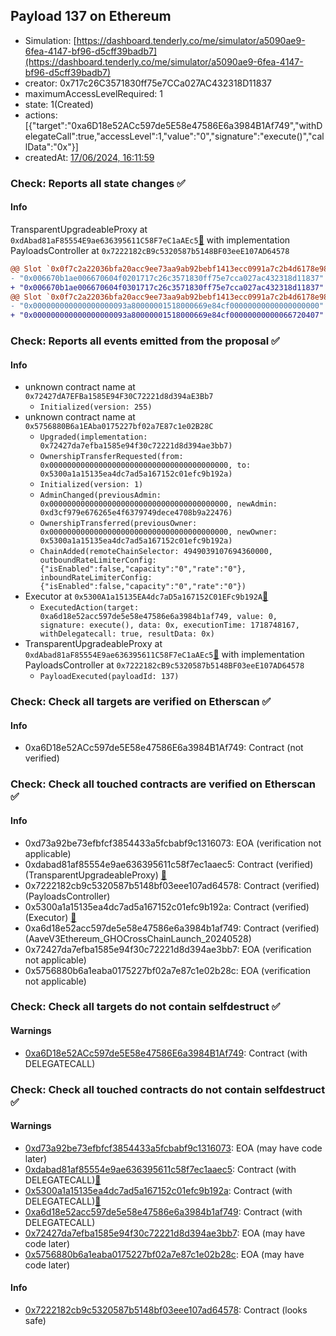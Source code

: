 ## Payload 137 on Ethereum

- Simulation: [https://dashboard.tenderly.co/me/simulator/a5090ae9-6fea-4147-bf96-d5cff39badb7](https://dashboard.tenderly.co/me/simulator/a5090ae9-6fea-4147-bf96-d5cff39badb7)
- creator: 0x717c26C3571830ff75e7CCa027AC432318D11837
- maximumAccessLevelRequired: 1
- state: 1(Created)
- actions: [{"target":"0xa6D18e52ACc597de5E58e47586E6a3984B1Af749","withDelegateCall":true,"accessLevel":1,"value":"0","signature":"execute()","callData":"0x"}]
- createdAt: [17/06/2024, 16:11:59](https://etherscan.io/tx/0x4f03b4e8bc523f9560a15b257b55293fb73584d062a950bc55dd94a64f3c3aac)

### Check: Reports all state changes :white_check_mark:

#### Info


TransparentUpgradeableProxy at `0xdAbad81aF85554E9ae636395611C58F7eC1aAEc5`[:ghost:](https://github.com/bgd-labs/aave-address-book "GovernanceV3Ethereum.PAYLOADS_CONTROLLER") with implementation PayloadsController at `0x7222182cB9c5320587b5148BF03eeE107AD64578`
```diff
@@ Slot `0x0f7c2a22036bfa20acc9ee73aa9ab92bebf1413ecc0991a7c2b4d6178e9838ed` @@
- "0x006670b1ae006670604f0201717c26c3571830ff75e7cca027ac432318d11837"
+ "0x006670b1ae006670604f0301717c26c3571830ff75e7cca027ac432318d11837"
@@ Slot `0x0f7c2a22036bfa20acc9ee73aa9ab92bebf1413ecc0991a7c2b4d6178e9838ee` @@
- "0x000000000000000000093a80000001518000669e84cf00000000000000000000"
+ "0x000000000000000000093a80000001518000669e84cf00000000000066720407"
```


### Check: Reports all events emitted from the proposal :white_check_mark:

#### Info

- unknown contract name at `0x72427dA7EFBa1585E94F30C72221d8d394aE3Bb7`
  - `Initialized(version: 255)`
- unknown contract name at `0x5756880B6a1EAba0175227bf02a7E87c1e02B28C`
  - `Upgraded(implementation: 0x72427da7efba1585e94f30c72221d8d394ae3bb7)`
  - `OwnershipTransferRequested(from: 0x0000000000000000000000000000000000000000, to: 0x5300a1a15135ea4dc7ad5a167152c01efc9b192a)`
  - `Initialized(version: 1)`
  - `AdminChanged(previousAdmin: 0x0000000000000000000000000000000000000000, newAdmin: 0xd3cf979e676265e4f6379749dece4708b9a22476)`
  - `OwnershipTransferred(previousOwner: 0x0000000000000000000000000000000000000000, newOwner: 0x5300a1a15135ea4dc7ad5a167152c01efc9b192a)`
  - `ChainAdded(remoteChainSelector: 4949039107694360000, outboundRateLimiterConfig: {"isEnabled":false,"capacity":"0","rate":"0"}, inboundRateLimiterConfig: {"isEnabled":false,"capacity":"0","rate":"0"})`
- Executor at `0x5300A1a15135EA4dc7aD5a167152C01EFc9b192A`[:ghost:](https://github.com/bgd-labs/aave-address-book "AaveV2Ethereum.POOL_ADMIN, AaveV2EthereumAMM.POOL_ADMIN, AaveV3Ethereum.ACL_ADMIN, GovernanceV3Ethereum.EXECUTOR_LVL_1")
  - `ExecutedAction(target: 0xa6d18e52acc597de5e58e47586e6a3984b1af749, value: 0, signature: execute(), data: 0x, executionTime: 1718748167, withDelegatecall: true, resultData: 0x)`
- TransparentUpgradeableProxy at `0xdAbad81aF85554E9ae636395611C58F7eC1aAEc5`[:ghost:](https://github.com/bgd-labs/aave-address-book "GovernanceV3Ethereum.PAYLOADS_CONTROLLER") with implementation PayloadsController at `0x7222182cB9c5320587b5148BF03eeE107AD64578`
  - `PayloadExecuted(payloadId: 137)`

### Check: Check all targets are verified on Etherscan :white_check_mark:

#### Info

- 0xa6D18e52ACc597de5E58e47586E6a3984B1Af749: Contract (not verified) 

### Check: Check all touched contracts are verified on Etherscan :white_check_mark:

#### Info

- 0xd73a92be73efbfcf3854433a5fcbabf9c1316073: EOA (verification not applicable)
- 0xdabad81af85554e9ae636395611c58f7ec1aaec5: Contract (verified) (TransparentUpgradeableProxy) [:ghost:](https://github.com/bgd-labs/aave-address-book "GovernanceV3Ethereum.PAYLOADS_CONTROLLER")
- 0x7222182cb9c5320587b5148bf03eee107ad64578: Contract (verified) (PayloadsController) 
- 0x5300a1a15135ea4dc7ad5a167152c01efc9b192a: Contract (verified) (Executor) [:ghost:](https://github.com/bgd-labs/aave-address-book "AaveV2Ethereum.POOL_ADMIN, AaveV2EthereumAMM.POOL_ADMIN, AaveV3Ethereum.ACL_ADMIN, GovernanceV3Ethereum.EXECUTOR_LVL_1")
- 0xa6d18e52acc597de5e58e47586e6a3984b1af749: Contract (verified) (AaveV3Ethereum_GHOCrossChainLaunch_20240528) 
- 0x72427da7efba1585e94f30c72221d8d394ae3bb7: EOA (verification not applicable)
- 0x5756880b6a1eaba0175227bf02a7e87c1e02b28c: EOA (verification not applicable)

### Check: Check all targets do not contain selfdestruct :white_check_mark:

#### Warnings

- [0xa6D18e52ACc597de5E58e47586E6a3984B1Af749](https://etherscan.io/address/0xa6D18e52ACc597de5E58e47586E6a3984B1Af749): Contract (with DELEGATECALL)

### Check: Check all touched contracts do not contain selfdestruct :white_check_mark:

#### Warnings

- [0xd73a92be73efbfcf3854433a5fcbabf9c1316073](https://etherscan.io/address/0xd73a92be73efbfcf3854433a5fcbabf9c1316073): EOA (may have code later)
- [0xdabad81af85554e9ae636395611c58f7ec1aaec5](https://etherscan.io/address/0xdabad81af85554e9ae636395611c58f7ec1aaec5): Contract (with DELEGATECALL)[:ghost:](https://github.com/bgd-labs/aave-address-book "GovernanceV3Ethereum.PAYLOADS_CONTROLLER")
- [0x5300a1a15135ea4dc7ad5a167152c01efc9b192a](https://etherscan.io/address/0x5300a1a15135ea4dc7ad5a167152c01efc9b192a): Contract (with DELEGATECALL)[:ghost:](https://github.com/bgd-labs/aave-address-book "AaveV2Ethereum.POOL_ADMIN, AaveV2EthereumAMM.POOL_ADMIN, AaveV3Ethereum.ACL_ADMIN, GovernanceV3Ethereum.EXECUTOR_LVL_1")
- [0xa6d18e52acc597de5e58e47586e6a3984b1af749](https://etherscan.io/address/0xa6d18e52acc597de5e58e47586e6a3984b1af749): Contract (with DELEGATECALL)
- [0x72427da7efba1585e94f30c72221d8d394ae3bb7](https://etherscan.io/address/0x72427da7efba1585e94f30c72221d8d394ae3bb7): EOA (may have code later)
- [0x5756880b6a1eaba0175227bf02a7e87c1e02b28c](https://etherscan.io/address/0x5756880b6a1eaba0175227bf02a7e87c1e02b28c): EOA (may have code later)

#### Info

- [0x7222182cb9c5320587b5148bf03eee107ad64578](https://etherscan.io/address/0x7222182cb9c5320587b5148bf03eee107ad64578): Contract (looks safe)

